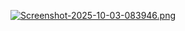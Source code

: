 [![Screenshot-2025-10-03-083946.png](https://i.postimg.cc/6p6240mG/Screenshot-2025-10-03-083946.png)](https://postimg.cc/jL9dGzKs)
